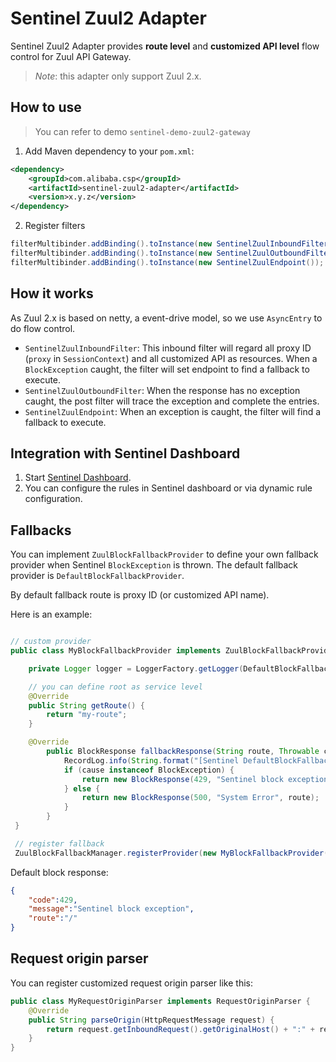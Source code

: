 # Sentinel Zuul2 Adapter

Sentinel Zuul2 Adapter provides  **route level** and **customized API level**
flow control for Zuul API Gateway.

> *Note*: this adapter only support Zuul 2.x.

## How to use

> You can refer to demo `sentinel-demo-zuul2-gateway`

1. Add Maven dependency to your `pom.xml`:

```xml
<dependency>
    <groupId>com.alibaba.csp</groupId>
    <artifactId>sentinel-zuul2-adapter</artifactId>
    <version>x.y.z</version>
</dependency>
```

2. Register filters

```java
filterMultibinder.addBinding().toInstance(new SentinelZuulInboundFilter(500));
filterMultibinder.addBinding().toInstance(new SentinelZuulOutboundFilter(500));
filterMultibinder.addBinding().toInstance(new SentinelZuulEndpoint());
```

## How it works

As Zuul 2.x is based on netty, a event-drive model, so we use `AsyncEntry` to do flow control.

- `SentinelZuulInboundFilter`: This inbound filter will regard all proxy ID (`proxy` in `SessionContext`) and all customized API as resources. When a `BlockException` caught, the filter will set endpoint to find a fallback to execute.
- `SentinelZuulOutboundFilter`: When the response has no exception caught, the post filter will trace the exception and complete the entries.
- `SentinelZuulEndpoint`: When an exception is caught, the filter will find a fallback to execute.

## Integration with Sentinel Dashboard

1. Start [Sentinel Dashboard](https://github.com/alibaba/Sentinel/wiki/Dashboard).
2. You can configure the rules in Sentinel dashboard or via dynamic rule configuration.

## Fallbacks

You can implement `ZuulBlockFallbackProvider` to define your own fallback provider when Sentinel `BlockException` is thrown.
The default fallback provider is `DefaultBlockFallbackProvider`.

By default fallback route is proxy ID (or customized API name).

Here is an example:

```java

// custom provider
public class MyBlockFallbackProvider implements ZuulBlockFallbackProvider {

    private Logger logger = LoggerFactory.getLogger(DefaultBlockFallbackProvider.class);

    // you can define root as service level
    @Override
    public String getRoute() {
        return "my-route";
    }

    @Override
        public BlockResponse fallbackResponse(String route, Throwable cause) {
            RecordLog.info(String.format("[Sentinel DefaultBlockFallbackProvider] Run fallback route: %s", route));
            if (cause instanceof BlockException) {
                return new BlockResponse(429, "Sentinel block exception", route);
            } else {
                return new BlockResponse(500, "System Error", route);
            }
        }
 }

 // register fallback
 ZuulBlockFallbackManager.registerProvider(new MyBlockFallbackProvider());
```

Default block response:

```json
{
    "code":429,
    "message":"Sentinel block exception",
    "route":"/"
}
```

## Request origin parser

You can register customized request origin parser like this:

```java
public class MyRequestOriginParser implements RequestOriginParser {
    @Override
    public String parseOrigin(HttpRequestMessage request) {
        return request.getInboundRequest().getOriginalHost() + ":" + request.getInboundRequest().getOriginalPort();
    }
}
```